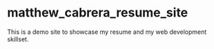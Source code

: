 # matthew_cabrera_resume_site
This is a demo site to showcase my resume and my web development skillset.
